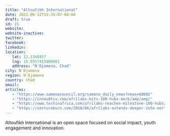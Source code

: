 ```yaml
---
title: "Altoufikh International"
date: 2021-06-12T15:35:07-04:00
draft: true
id: 15
website: 
website-inactive: 
twitter: 
facebook: 
linkedin: 
location: 
   lat: 12.1348457
   lng: 15.0557415000001
   address: "N'Djamena, Chad"
city: N'Djamena
region: N'Djamena
country: Chad
email: 
articles:
   - "https://www.samenacouncil.org/samena_daily_news?news=68601"
   - "https://innov8tiv.com/afrilabs-hits-100-hubs-mark/amp/amp/"
   - "https://www.techinafrica.com/afrilabs-reaches-milestone-100-hubs/"
   - "https://ventureburn.com/2018/06/afrilabs-extends-deeper-into-north-africa-w/"
---
```

Altoufikh International is an open space focused on social impact, youth engagement and innovation. 
